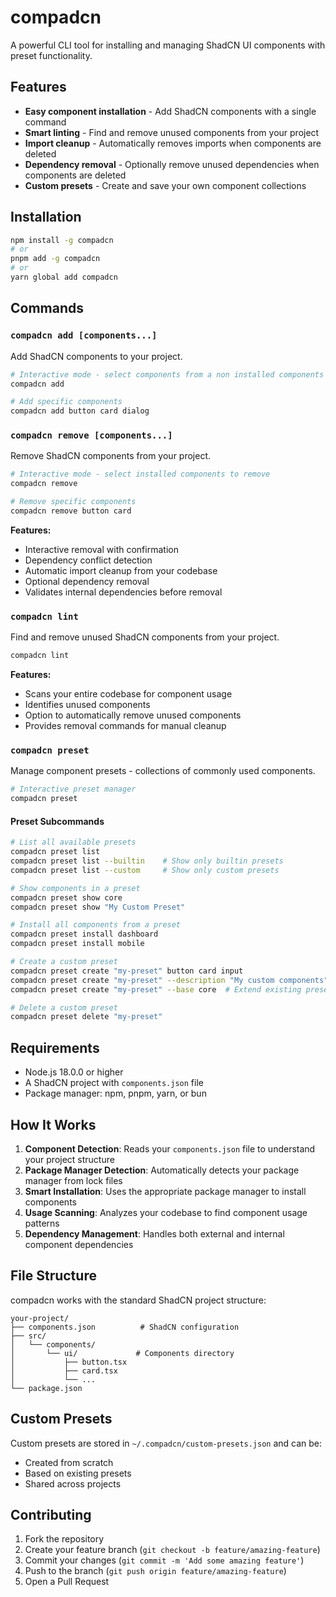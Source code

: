 # compadcn

A powerful CLI tool for installing and managing ShadCN UI components with preset functionality.

## Features

- **Easy component installation** - Add ShadCN components with a single command
- **Smart linting** - Find and remove unused components from your project
- **Import cleanup** - Automatically removes imports when components are deleted
- **Dependency removal** - Optionally remove unused dependencies when components are deleted
- **Custom presets** - Create and save your own component collections

## Installation

```bash
npm install -g compadcn
# or
pnpm add -g compadcn
# or
yarn global add compadcn
```

## Commands

### `compadcn add [components...]`

Add ShadCN components to your project.

```bash
# Interactive mode - select components from a non installed components list
compadcn add

# Add specific components
compadcn add button card dialog
```

### `compadcn remove [components...]`

Remove ShadCN components from your project.

```bash
# Interactive mode - select installed components to remove
compadcn remove

# Remove specific components
compadcn remove button card
```

**Features:**

- Interactive removal with confirmation
- Dependency conflict detection
- Automatic import cleanup from your codebase
- Optional dependency removal
- Validates internal dependencies before removal

### `compadcn lint`

Find and remove unused ShadCN components from your project.

```bash
compadcn lint
```

**Features:**

- Scans your entire codebase for component usage
- Identifies unused components
- Option to automatically remove unused components
- Provides removal commands for manual cleanup

### `compadcn preset`

Manage component presets - collections of commonly used components.

```bash
# Interactive preset manager
compadcn preset
```

#### Preset Subcommands

```bash
# List all available presets
compadcn preset list
compadcn preset list --builtin    # Show only builtin presets
compadcn preset list --custom     # Show only custom presets

# Show components in a preset
compadcn preset show core
compadcn preset show "My Custom Preset"

# Install all components from a preset
compadcn preset install dashboard
compadcn preset install mobile

# Create a custom preset
compadcn preset create "my-preset" button card input
compadcn preset create "my-preset" --description "My custom components"
compadcn preset create "my-preset" --base core  # Extend existing preset

# Delete a custom preset
compadcn preset delete "my-preset"
```

## Requirements

- Node.js 18.0.0 or higher
- A ShadCN project with `components.json` file
- Package manager: npm, pnpm, yarn, or bun

## How It Works

1. **Component Detection**: Reads your `components.json` file to understand your project structure
2. **Package Manager Detection**: Automatically detects your package manager from lock files
3. **Smart Installation**: Uses the appropriate package manager to install components
4. **Usage Scanning**: Analyzes your codebase to find component usage patterns
5. **Dependency Management**: Handles both external and internal component dependencies

## File Structure

compadcn works with the standard ShadCN project structure:

```
your-project/
├── components.json          # ShadCN configuration
├── src/
│   └── components/
│       └── ui/             # Components directory
│           ├── button.tsx
│           ├── card.tsx
│           └── ...
└── package.json
```

## Custom Presets

Custom presets are stored in `~/.compadcn/custom-presets.json` and can be:

- Created from scratch
- Based on existing presets
- Shared across projects

## Contributing

1. Fork the repository
2. Create your feature branch (`git checkout -b feature/amazing-feature`)
3. Commit your changes (`git commit -m 'Add some amazing feature'`)
4. Push to the branch (`git push origin feature/amazing-feature`)
5. Open a Pull Request
